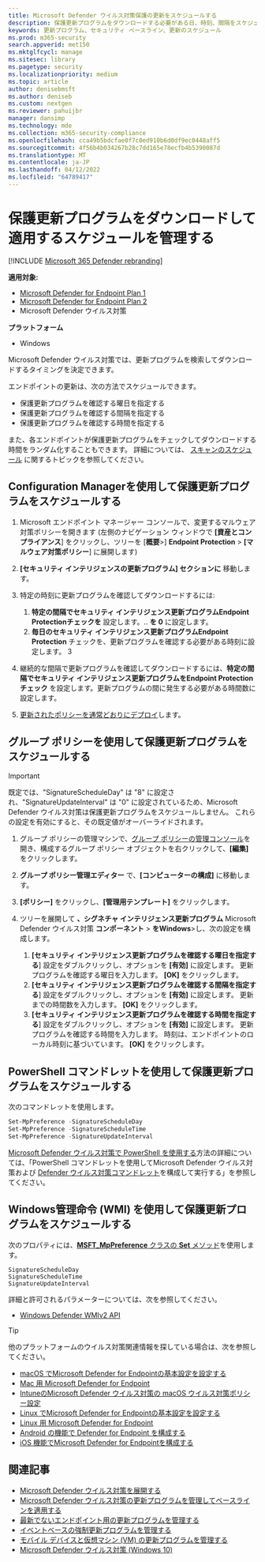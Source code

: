 ```yaml
---
title: Microsoft Defender ウイルス対策保護の更新をスケジュールする
description: 保護更新プログラムをダウンロードする必要がある日、時刻、間隔をスケジュールする
keywords: 更新プログラム、セキュリティ ベースライン、更新のスケジュール
ms.prod: m365-security
search.appverid: met150
ms.mktglfcycl: manage
ms.sitesec: library
ms.pagetype: security
ms.localizationpriority: medium
ms.topic: article
author: denisebmsft
ms.author: deniseb
ms.custom: nextgen
ms.reviewer: pahuijbr
manager: dansimp
ms.technology: mde
ms.collection: m365-security-compliance
ms.openlocfilehash: cca49b5bdcfae0f7c0ed910b6d0df9ec0448aff5
ms.sourcegitcommit: 4f56b4b034267b28c7dd165e78ecfb4b5390087d
ms.translationtype: MT
ms.contentlocale: ja-JP
ms.lasthandoff: 04/12/2022
ms.locfileid: "64789417"
---
```

# <a name="manage-the-schedule-for-when-protection-updates-should-be-downloaded-and-applied"></a>保護更新プログラムをダウンロードして適用するスケジュールを管理する

[!INCLUDE [Microsoft 365 Defender rebranding](../../includes/microsoft-defender.md)]


**適用対象:**
- [Microsoft Defender for Endpoint Plan 1](https://go.microsoft.com/fwlink/p/?linkid=2154037)
- [Microsoft Defender for Endpoint Plan 2](https://go.microsoft.com/fwlink/p/?linkid=2154037)
- Microsoft Defender ウイルス対策

**プラットフォーム**
- Windows

Microsoft Defender ウイルス対策では、更新プログラムを検索してダウンロードするタイミングを決定できます。

エンドポイントの更新は、次の方法でスケジュールできます。

- 保護更新プログラムを確認する曜日を指定する
- 保護更新プログラムを確認する間隔を指定する
- 保護更新プログラムを確認する時間を指定する

また、各エンドポイントが保護更新プログラムをチェックしてダウンロードする時間をランダム化することもできます。 詳細については、 [スキャンのスケジュール](scheduled-catch-up-scans-microsoft-defender-antivirus.md) に関するトピックを参照してください。

## <a name="use-configuration-manager-to-schedule-protection-updates"></a>Configuration Managerを使用して保護更新プログラムをスケジュールする

1. Microsoft エンドポイント マネージャー コンソールで、変更するマルウェア対策ポリシーを開きます (左側のナビゲーション ウィンドウで **[資産とコンプライアンス**] をクリックし、ツリーを [**概要**\>] **Endpoint Protection** \> **[マルウェア対策ポリシー**] に展開します)

2. **[セキュリティ インテリジェンスの更新プログラム] セクションに** 移動します。

3. 特定の時刻に更新プログラムを確認してダウンロードするには:
      1. **特定の間隔でセキュリティ インテリジェンス更新プログラムEndpoint Protectionチェックを** 設定します。.. **を 0** に設定します。
      2. **毎日のセキュリティ インテリジェンス更新プログラムEndpoint Protection** チェックを、更新プログラムを確認する必要がある時刻に設定します。
      3
4. 継続的な間隔で更新プログラムを確認してダウンロードするには、**特定の間隔でセキュリティ インテリジェンス更新プログラムをEndpoint Protectionチェック** を設定します。更新プログラムの間に発生する必要がある時間数に設定します。

5. [更新されたポリシーを通常どおりにデプロイ](/sccm/protect/deploy-use/endpoint-antimalware-policies#deploy-an-antimalware-policy-to-client-computers)します。

## <a name="use-group-policy-to-schedule-protection-updates"></a>グループ ポリシーを使用して保護更新プログラムをスケジュールする

> [!IMPORTANT]
> 既定では、"SignatureScheduleDay" は "8" に設定され、"SignatureUpdateInterval" は "0" に設定されているため、Microsoft Defender ウイルス対策は保護更新プログラムをスケジュールしません。
これらの設定を有効にすると、その既定値がオーバーライドされます。

1. グループ ポリシーの管理マシンで、[グループ ポリシーの管理コンソール](/previous-versions/windows/it-pro/windows-server-2008-R2-and-2008/cc731212(v=ws.11))を開き、構成するグループ ポリシー オブジェクトを右クリックして、**[編集]** をクリックします。

2. **グループ ポリシー管理エディター** で、**[コンピューターの構成]** に移動します。

3. **[ポリシー]** をクリックし、**[管理用テンプレート]** をクリックします。

4. ツリーを展開して **、シグネチャ インテリジェンス更新プログラム** Microsoft Defender ウイルス対策 **コンポーネント** \> **をWindows**\>し、次の設定を構成します。

    1. **[セキュリティ インテリジェンス更新プログラムを確認する曜日を指定する**] 設定をダブルクリックし、オプションを **[有効]** に設定します。 更新プログラムを確認する曜日を入力します。 **[OK]** をクリックします。
    2. **[セキュリティ インテリジェンス更新プログラムを確認する間隔を指定する**] 設定をダブルクリックし、オプションを **[有効]** に設定します。 更新までの時間数を入力します。 **[OK]** をクリックします。
    3. **[セキュリティ インテリジェンス更新プログラムを確認する時間を指定する**] 設定をダブルクリックし、オプションを **[有効]** に設定します。 更新プログラムを確認する時間を入力します。 時刻は、エンドポイントのローカル時刻に基づいています。 **[OK]** をクリックします。

## <a name="use-powershell-cmdlets-to-schedule-protection-updates"></a>PowerShell コマンドレットを使用して保護更新プログラムをスケジュールする

次のコマンドレットを使用します。

```PowerShell
Set-MpPreference -SignatureScheduleDay
Set-MpPreference -SignatureScheduleTime
Set-MpPreference -SignatureUpdateInterval
```

[Microsoft Defender ウイルス対策で PowerShell を使用する](use-powershell-cmdlets-microsoft-defender-antivirus.md)方法の詳細については、「PowerShell コマンドレットを使用してMicrosoft Defender ウイルス対策および [Defender ウイルス対策コマンドレット](/powershell/module/defender/)を構成して実行する」を参照してください。

## <a name="use-windows-management-instruction-wmi-to-schedule-protection-updates"></a>Windows管理命令 (WMI) を使用して保護更新プログラムをスケジュールする

次のプロパティには、[**MSFT_MpPreference** クラスの **Set** メソッド](/previous-versions/windows/desktop/legacy/dn455323(v=vs.85))を使用します。

```WMI
SignatureScheduleDay
SignatureScheduleTime
SignatureUpdateInterval
```

詳細と許可されるパラメーターについては、次を参照してください。

- [Windows Defender WMIv2 API](/previous-versions/windows/desktop/defender/windows-defender-wmiv2-apis-portal)

> [!TIP]
> 他のプラットフォームのウイルス対策関連情報を探している場合は、次を参照してください。
> - [macOS でMicrosoft Defender for Endpointの基本設定を設定する](mac-preferences.md)
> - [Mac 用 Microsoft Defender for Endpoint](microsoft-defender-endpoint-mac.md)
> - [IntuneのMicrosoft Defender ウイルス対策の macOS ウイルス対策ポリシー設定](/mem/intune/protect/antivirus-microsoft-defender-settings-macos)
> - [Linux でMicrosoft Defender for Endpointの基本設定を設定する](linux-preferences.md)
> - [Linux 用 Microsoft Defender for Endpoint](microsoft-defender-endpoint-linux.md)
> - [Android の機能で Defender for Endpoint を構成する](android-configure.md)
> - [iOS 機能でMicrosoft Defender for Endpointを構成する](ios-configure-features.md)

## <a name="related-articles"></a>関連記事

- [Microsoft Defender ウイルス対策を展開する](deploy-manage-report-microsoft-defender-antivirus.md)
- [Microsoft Defender ウイルス対策の更新プログラムを管理してベースラインを適用する](manage-updates-baselines-microsoft-defender-antivirus.md)
- [最新でないエンドポイント用の更新プログラムを管理する](manage-outdated-endpoints-microsoft-defender-antivirus.md)
- [イベントベースの強制更新プログラムを管理する](manage-event-based-updates-microsoft-defender-antivirus.md)
- [モバイル デバイスと仮想マシン (VM) の更新プログラムを管理する](manage-updates-mobile-devices-vms-microsoft-defender-antivirus.md)
- [Microsoft Defender ウイルス対策 (Windows 10)](microsoft-defender-antivirus-in-windows-10.md)

